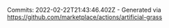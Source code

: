 Commits: 2022-02-22T21:43:46.402Z - Generated via https://github.com/marketplace/actions/artificial-grass
<br>
